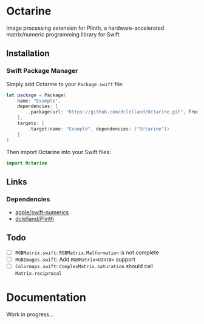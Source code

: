 # Octarine

Image processing extension for Plinth, a hardware-accelerated matrix/numeric programming library for Swift.

## Installation

### Swift Package Manager

Simply add Octarine to your `Package.swift` file:

```swift
let package = Package(
    name: "Example",
    dependencies: [
        .package(url: "https://github.com/dclelland/Octarine.git", from: "0.1.0"),
    ],
    targets: [
        .target(name: "Example", dependencies: ["Octarine"])
    ]
)
```

Then import Octarine into your Swift files:

```swift
import Octarine
```

## Links

### Dependencies

- [apple/swift-numerics](https://github.com/apple/swift-numerics)
- [dclelland/Plinth](https://github.com/dclelland/Plinth)

## Todo

- [ ] `RGBMatrix.swift`: `RGBMatrix.Malformation` is not complete
- [ ] `RGBImages.swift`: Add `RGBMatrix<UInt8>` support
- [ ] `Colormaps.swift`: `ComplexMatrix.saturation` should call `Matrix.reciprocal`

# Documentation

Work in progress...

<!--
### [Images](Sources/Plinth/Extensions/Image%20Processing/Images.swift)

Conversion to and from `vImage.PixelBuffer`, `CGImage`, `CIImage`, `NSImage`, and `UIImage`.

### [ComplexImages](Sources/Plinth/Extensions/Image%20Processing/ComplexImages.swift)

Conversion to and from `vImage.PixelBuffer`, `CGImage`, `CIImage`, `NSImage`, and `UIImage`, using an opinionated colormap to represent complex values.
-->
